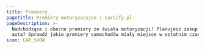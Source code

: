 ```yaml
---
title: Premiery
pageTitle: Premiery motoryzacyjne | Carsify.pl
pageDescription: >-
  Nadchodzące i obecne premiery ze świata motoryzacji! Planujesz zakup nowego
  auta? Sprawdź jakie premiery samochodów miały miejsce w ostatnim czasie!
icon: CAR_SHOW
---
```


